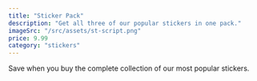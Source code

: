```yaml
---
title: "Sticker Pack"
description: "Get all three of our popular stickers in one pack."
imageSrc: "/src/assets/st-script.png"
price: 9.99
category: "stickers"
---
```

Save when you buy the complete collection of our most popular stickers.